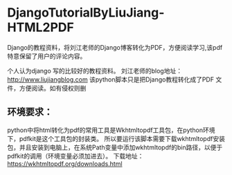 # DjangoTutorialByLiuJiang-HTML2PDF
Django的教程资料，将刘江老师的Django博客转化为PDF，方便阅读学习,该pdf特意保留了用户的评论内容。

个人认为django 写的比较好的教程资料。
刘江老师的blog地址：http://www.liujiangblog.com
该python脚本只是把Django教程转化成了PDF 文件，方便阅读。如有侵权则删

## 环境要求：
python中将html转化为pdf的常用工具是Wkhtmltopdf工具包，在python环境下，pdfkit是这个工具包的封装类。
所以要运行该脚本需要下载wkhtmltopdf安装包，并且安装到电脑上，在系统Path变量中添加wkhtmltopdf的bin路径，以便于pdfkit的调用（环境变量必须加进去）。
下载地址：https://wkhtmltopdf.org/downloads.html
